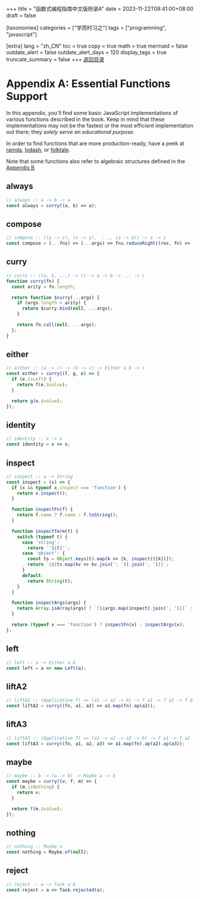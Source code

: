 +++
title = "函数式编程指南中文版附录A"
date = 2023-11-22T09:41:00+08:00
draft = false

[taxonomies]
categories = ["学而时习之"]
tags = ["programming", "javascript"]

[extra]
lang = "zh_CN"
toc = true
copy = true
math = true
mermaid = false
outdate_alert = false
outdate_alert_days = 120
display_tags = true
truncate_summary = false
+++
[返回目录](../mostly-adequate-guide/#mu-lu)
<!--more-->
# Appendix A: Essential Functions Support

In this appendix, you'll find some basic JavaScript implementations of various functions
described in the book. Keep in mind that these implementations may not be the fastest or the
most efficient implementation out there; they *solely serve an educational purpose*.

In order to find functions that are more production-ready, have a peek at
[ramda](https://ramdajs.com/), [lodash](https://lodash.com/), or [folktale](http://folktale.origamitower.com/).

Note that some functions also refer to algebraic structures defined in the [Appendix B](../mostly-adequate-guide-appendix-b/)

## always

```js
// always :: a -> b -> a
const always = curry((a, b) => a);
```


## compose

```js
// compose :: ((y -> z), (x -> y),  ..., (a -> b)) -> a -> z
const compose = (...fns) => (...args) => fns.reduceRight((res, fn) => [fn.call(null, ...res)], args)[0];
```


## curry

```js
// curry :: ((a, b, ...) -> c) -> a -> b -> ... -> c
function curry(fn) {
  const arity = fn.length;

  return function $curry(...args) {
    if (args.length < arity) {
      return $curry.bind(null, ...args);
    }

    return fn.call(null, ...args);
  };
}
```


## either

```js
// either :: (a -> c) -> (b -> c) -> Either a b -> c
const either = curry((f, g, e) => {
  if (e.isLeft) {
    return f(e.$value);
  }

  return g(e.$value);
});
```


## identity

```js
// identity :: x -> x
const identity = x => x;
```


## inspect

```js
// inspect :: a -> String
const inspect = (x) => {
  if (x && typeof x.inspect === 'function') {
    return x.inspect();
  }

  function inspectFn(f) {
    return f.name ? f.name : f.toString();
  }

  function inspectTerm(t) {
    switch (typeof t) {
      case 'string':
        return `'${t}'`;
      case 'object': {
        const ts = Object.keys(t).map(k => [k, inspect(t[k])]);
        return `{${ts.map(kv => kv.join(': ')).join(', ')}}`;
      }
      default:
        return String(t);
    }
  }

  function inspectArgs(args) {
    return Array.isArray(args) ? `[${args.map(inspect).join(', ')}]` : inspectTerm(args);
  }

  return (typeof x === 'function') ? inspectFn(x) : inspectArgs(x);
};
```


## left

```js
// left :: a -> Either a b
const left = a => new Left(a);
```


## liftA2

```js
// liftA2 :: (Applicative f) => (a1 -> a2 -> b) -> f a1 -> f a2 -> f b
const liftA2 = curry((fn, a1, a2) => a1.map(fn).ap(a2));
```


## liftA3

```js
// liftA3 :: (Applicative f) => (a1 -> a2 -> a3 -> b) -> f a1 -> f a2 -> f a3 -> f b
const liftA3 = curry((fn, a1, a2, a3) => a1.map(fn).ap(a2).ap(a3));
```


## maybe

```js
// maybe :: b -> (a -> b) -> Maybe a -> b
const maybe = curry((v, f, m) => {
  if (m.isNothing) {
    return v;
  }

  return f(m.$value);
});
```


## nothing

```js
// nothing :: Maybe a
const nothing = Maybe.of(null);
```


## reject 

```js
// reject :: a -> Task a b
const reject = a => Task.rejected(a);
```